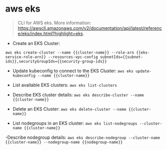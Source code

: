 # aws eks

> CLI for AWS eks.
> More information: <https://awscli.amazonaws.com/v2/documentation/api/latest/reference/eks/index.html?highlight=eks>.

- Create an EKS Cluster:

`aws eks create-cluster --name {{cluster-name}} --role-arn {{eks-service-role-arn}} --resources-vpc-config subnetIds={{subnet-ids}},securityGroupIds={{security-group-ids}}`

- Update kubeconfig to connect to the EKS Cluster:
`aws eks update-kubeconfig --name {{cluster-name}}`

- List available EKS clusters:
`aws eks list-clusters`

- Describe EKS cluster details:
`aws eks describe-cluster --name {{cluster-name}}`

- Delete an EKS Cluster:
`aws eks delete-cluster --name {{cluster-name}}`

- List nodegroups in an EKS cluster:
`aws eks list-nodegroups --cluster-name {{cluster-name}}`

-Describe nodegroup details:
`aws eks describe-nodegroup --cluster-name {{cluster-name}} --nodegroup-name {{nodegroup-name}}`